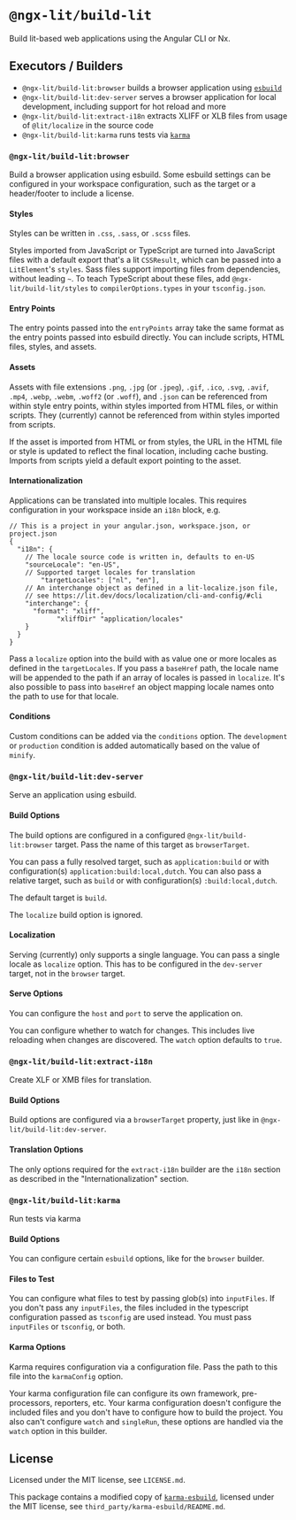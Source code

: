 # `@ngx-lit/build-lit`

Build lit-based web applications using the Angular CLI or Nx.

## Executors / Builders

- `@ngx-lit/build-lit:browser` builds a browser application using [`esbuild`][esbuild]
- `@ngx-lit/build-lit:dev-server` serves a browser application for local development, including support for hot reload and more
- `@ngx-lit/build-lit:extract-i18n` extracts XLIFF or XLB files from usage of `@lit/localize` in the source code
- `@ngx-lit/build-lit:karma` runs tests via [`karma`][karma]

### `@ngx-lit/build-lit:browser`

Build a browser application using esbuild. Some esbuild settings can be configured in your workspace configuration, such as the target or a header/footer to include a license.

#### Styles

Styles can be written in `.css`, `.sass`, or `.scss` files.

Styles imported from JavaScript or TypeScript are turned into JavaScript files with a default export that's a lit `CSSResult`, which can be passed into a `LitElement`'s `styles`. Sass files support importing files from dependencies, without leading `~`.
To teach TypeScript about these files, add `@ngx-lit/build-lit/styles` to `compilerOptions.types` in your `tsconfig.json`.

#### Entry Points

The entry points passed into the `entryPoints` array take the same format as the entry points passed into esbuild directly.
You can include scripts, HTML files, styles, and assets.

#### Assets

<!-- cspell:ignore webp webm -->

Assets with file extensions `.png`, `.jpg` (or `.jpeg`), `.gif`, `.ico`, `.svg`, `.avif`, `.mp4`, `.webp`, `.webm`, `.woff2` (or `.woff`), and `.json` can be referenced from within style entry points, within styles imported from HTML files, or within scripts. They (currently) cannot be referenced from within styles imported from scripts.

If the asset is imported from HTML or from styles, the URL in the HTML file or style is updated to reflect the final location, including cache busting. Imports from scripts yield a default export pointing to the asset.

#### Internationalization

Applications can be translated into multiple locales. This requires configuration in your workspace inside an `i18n` block, e.g.

```jsonc
// This is a project in your angular.json, workspace.json, or project.json
{
  "i18n": {
    // The locale source code is written in, defaults to en-US
    "sourceLocale": "en-US",
    // Supported target locales for translation
		"targetLocales": ["nl", "en"],
    // An interchange object as defined in a lit-localize.json file,
    // see https://lit.dev/docs/localization/cli-and-config/#cli
    "interchange": {
      "format": "xliff",
			"xliffDir" "application/locales"
    }
  }
}
```

Pass a `localize` option into the build with as value one or more locales as defined in the `targetLocales`. If you pass a `baseHref` path, the locale name will be appended to the path if an array of locales is passed in `localize`. It's also possible to pass into `baseHref` an object mapping locale names onto the path to use for that locale.

#### Conditions

Custom conditions can be added via the `conditions` option. The `development` or `production` condition is added automatically based on the value of `minify`.

### `@ngx-lit/build-lit:dev-server`

Serve an application using esbuild.

#### Build Options

The build options are configured in a configured `@ngx-lit/build-lit:browser` target. Pass the name of this target as `browserTarget`.

You can pass a fully resolved target, such as `application:build` or with configuration(s) `application:build:local,dutch`.
You can also pass a relative target, such as `build` or with configuration(s) `:build:local,dutch`.

The default target is `build`.

The `localize` build option is ignored.

#### Localization

Serving (currently) only supports a single language. You can pass a single locale as `localize` option. This has to be configured in the `dev-server` target, not in the `browser` target.

#### Serve Options

You can configure the `host` and `port` to serve the application on.

You can configure whether to watch for changes. This includes live reloading when changes are discovered. The `watch` option defaults to `true`.

### `@ngx-lit/build-lit:extract-i18n`

Create XLF or XMB files for translation.

#### Build Options

Build options are configured via a `browserTarget` property, just like in `@ngx-lit/build-lit:dev-server`.

#### Translation Options

The only options required for the `extract-i18n` builder are the `i18n` section as described in the "Internationalization" section.

### `@ngx-lit/build-lit:karma`

Run tests via karma

#### Build Options

You can configure certain `esbuild` options, like for the `browser` builder.

#### Files to Test

You can configure what files to test by passing glob(s) into `inputFiles`. If you don't pass any `inputFiles`, the files included in the typescript configuration passed as `tsconfig` are used instead. You must pass `inputFiles` or `tsconfig`, or both.

#### Karma Options

Karma requires configuration via a configuration file. Pass the path to this file into the `karmaConfig` option.

Your karma configuration file can configure its own framework, pre-processors, reporters, etc. Your karma configuration doesn't configure the included files and you don't have to configure how to build the project. You also can't configure `watch` and `singleRun`, these options are handled via the `watch` option in this builder.

## License

Licensed under the MIT license, see `LICENSE.md`.

This package contains a modified copy of [`karma-esbuild`](https://github.com/marvinhagemeister/karma-esbuild), licensed under the MIT license, see `third_party/karma-esbuild/README.md`.

[esbuild]: https://esbuild.github.io/
[karma]: https://karma-runner.github.io/6.4/index.html
